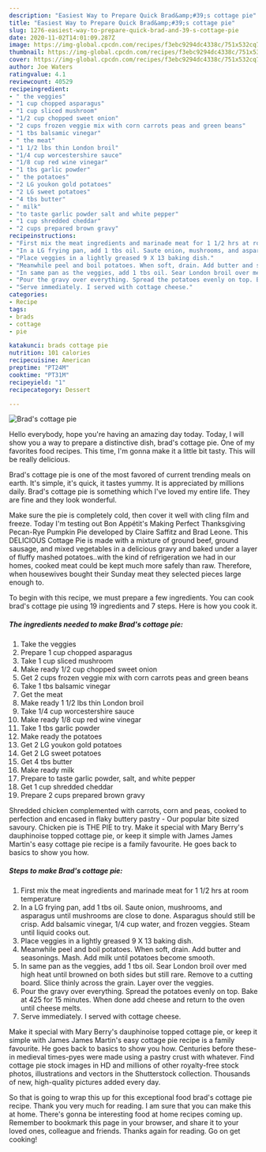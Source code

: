 ```yaml
---
description: "Easiest Way to Prepare Quick Brad&amp;#39;s cottage pie"
title: "Easiest Way to Prepare Quick Brad&amp;#39;s cottage pie"
slug: 1276-easiest-way-to-prepare-quick-brad-and-39-s-cottage-pie
date: 2020-11-02T14:01:09.287Z
image: https://img-global.cpcdn.com/recipes/f3ebc9294dc4338c/751x532cq70/brads-cottage-pie-recipe-main-photo.jpg
thumbnail: https://img-global.cpcdn.com/recipes/f3ebc9294dc4338c/751x532cq70/brads-cottage-pie-recipe-main-photo.jpg
cover: https://img-global.cpcdn.com/recipes/f3ebc9294dc4338c/751x532cq70/brads-cottage-pie-recipe-main-photo.jpg
author: Joe Waters
ratingvalue: 4.1
reviewcount: 40529
recipeingredient:
- " the veggies"
- "1 cup chopped asparagus"
- "1 cup sliced mushroom"
- "1/2 cup chopped sweet onion"
- "2 cups frozen veggie mix with corn carrots peas and green beans"
- "1 tbs balsamic vinegar"
- " the meat"
- "1 1/2 lbs thin London broil"
- "1/4 cup worcestershire sauce"
- "1/8 cup red wine vinegar"
- "1 tbs garlic powder"
- " the potatoes"
- "2 LG youkon gold potatoes"
- "2 LG sweet potatoes"
- "4 tbs butter"
- " milk"
- "to taste garlic powder salt and white pepper"
- "1 cup shredded cheddar"
- "2 cups prepared brown gravy"
recipeinstructions:
- "First mix the meat ingredients and marinade meat for 1 1/2 hrs at room temperature"
- "In a LG frying pan, add 1 tbs oil. Saute onion, mushrooms, and asparagus until mushrooms are close to done. Asparagus should still be crisp. Add balsamic vinegar, 1/4 cup water, and frozen veggies. Steam until liquid cooks out."
- "Place veggies in a lightly greased 9 X 13 baking dish."
- "Meanwhile peel and boil potatoes. When soft, drain. Add butter and seasonings. Mash. Add milk until potatoes become smooth."
- "In same pan as the veggies, add 1 tbs oil. Sear London broil over med high heat until browned on both sides but still rare. Remove to a cutting board. Slice thinly across the grain. Layer over the veggies."
- "Pour the gravy over everything. Spread the potatoes evenly on top. Bake at 425 for 15 minutes. When done add cheese and return to the oven until cheese melts."
- "Serve immediately. I served with cottage cheese."
categories:
- Recipe
tags:
- brads
- cottage
- pie

katakunci: brads cottage pie 
nutrition: 101 calories
recipecuisine: American
preptime: "PT24M"
cooktime: "PT31M"
recipeyield: "1"
recipecategory: Dessert

---
```



![Brad&#39;s cottage pie](https://img-global.cpcdn.com/recipes/f3ebc9294dc4338c/751x532cq70/brads-cottage-pie-recipe-main-photo.jpg)

Hello everybody, hope you're having an amazing day today. Today, I will show you a way to prepare a distinctive dish, brad&#39;s cottage pie. One of my favorites food recipes. This time, I'm gonna make it a little bit tasty. This will be really delicious.

Brad&#39;s cottage pie is one of the most favored of current trending meals on earth. It's simple, it's quick, it tastes yummy. It is appreciated by millions daily. Brad&#39;s cottage pie is something which I've loved my entire life. They are fine and they look wonderful.

Make sure the pie is completely cold, then cover it well with cling film and freeze. Today I&#39;m testing out Bon Appétit&#39;s Making Perfect Thanksgiving Pecan-Rye Pumpkin Pie developed by Claire Saffitz and Brad Leone. This DELICIOUS Cottage Pie is made with a mixture of ground beef, ground sausage, and mixed vegetables in a delicious gravy and baked under a layer of fluffy mashed potatoes..with the kind of refrigeration we had in our homes, cooked meat could be kept much more safely than raw. Therefore, when housewives bought their Sunday meat they selected pieces large enough to.


To begin with this recipe, we must prepare a few ingredients. You can cook brad&#39;s cottage pie using 19 ingredients and 7 steps. Here is how you cook it.

<!--inarticleads1-->

##### The ingredients needed to make Brad&#39;s cottage pie:

1. Take  the veggies
1. Prepare 1 cup chopped asparagus
1. Take 1 cup sliced mushroom
1. Make ready 1/2 cup chopped sweet onion
1. Get 2 cups frozen veggie mix with corn carrots peas and green beans
1. Take 1 tbs balsamic vinegar
1. Get  the meat
1. Make ready 1 1/2 lbs thin London broil
1. Take 1/4 cup worcestershire sauce
1. Make ready 1/8 cup red wine vinegar
1. Take 1 tbs garlic powder
1. Make ready  the potatoes
1. Get 2 LG youkon gold potatoes
1. Get 2 LG sweet potatoes
1. Get 4 tbs butter
1. Make ready  milk
1. Prepare to taste garlic powder, salt, and white pepper
1. Get 1 cup shredded cheddar
1. Prepare 2 cups prepared brown gravy


Shredded chicken complemented with carrots, corn and peas, cooked to perfection and encased in flaky buttery pastry - Our popular bite sized savoury. Chicken pie is THE PIE to try. Make it special with Mary Berry&#39;s dauphinoise topped cottage pie, or keep it simple with James James Martin&#39;s easy cottage pie recipe is a family favourite. He goes back to basics to show you how. 

<!--inarticleads2-->

##### Steps to make Brad&#39;s cottage pie:

1. First mix the meat ingredients and marinade meat for 1 1/2 hrs at room temperature
1. In a LG frying pan, add 1 tbs oil. Saute onion, mushrooms, and asparagus until mushrooms are close to done. Asparagus should still be crisp. Add balsamic vinegar, 1/4 cup water, and frozen veggies. Steam until liquid cooks out.
1. Place veggies in a lightly greased 9 X 13 baking dish.
1. Meanwhile peel and boil potatoes. When soft, drain. Add butter and seasonings. Mash. Add milk until potatoes become smooth.
1. In same pan as the veggies, add 1 tbs oil. Sear London broil over med high heat until browned on both sides but still rare. Remove to a cutting board. Slice thinly across the grain. Layer over the veggies.
1. Pour the gravy over everything. Spread the potatoes evenly on top. Bake at 425 for 15 minutes. When done add cheese and return to the oven until cheese melts.
1. Serve immediately. I served with cottage cheese.


Make it special with Mary Berry&#39;s dauphinoise topped cottage pie, or keep it simple with James James Martin&#39;s easy cottage pie recipe is a family favourite. He goes back to basics to show you how. Centuries before these-in medieval times-pyes were made using a pastry crust with whatever. Find cottage pie stock images in HD and millions of other royalty-free stock photos, illustrations and vectors in the Shutterstock collection. Thousands of new, high-quality pictures added every day. 

So that is going to wrap this up for this exceptional food brad&#39;s cottage pie recipe. Thank you very much for reading. I am sure that you can make this at home. There's gonna be interesting food at home recipes coming up. Remember to bookmark this page in your browser, and share it to your loved ones, colleague and friends. Thanks again for reading. Go on get cooking!
